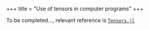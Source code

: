 +++
title = "Use of tensors in computer programs"
+++

To be completed..., relevant reference is [`Tensors.jl`](https://ferrite-fem.github.io/Tensors.jl/stable/)
